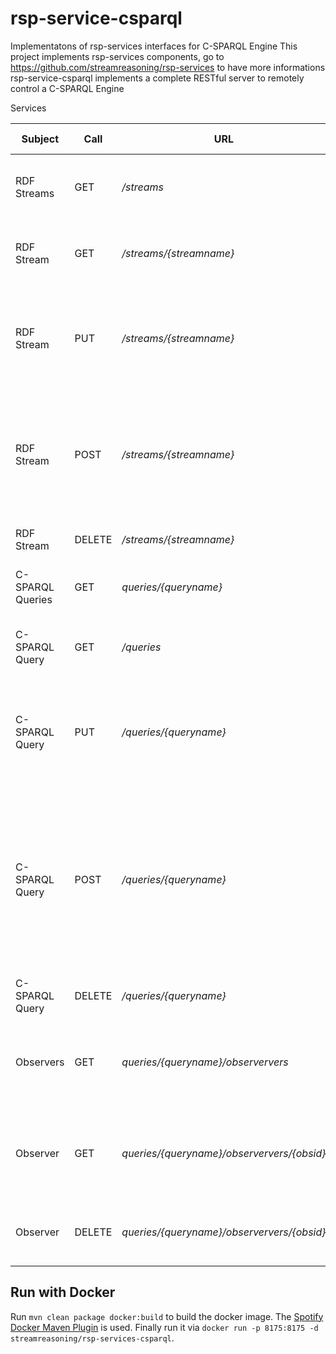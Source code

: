 rsp-service-csparql
===========

Implementatons of rsp-services interfaces for C-SPARQL Engine
This project implements rsp-services components, go to https://github.com/streamreasoning/rsp-services to have more informations
rsp-service-csparql implements a complete RESTful server to remotely control a C-SPARQL Engine

Services

Subject | Call  |  URL  |  Description                |  Body Parameters
---------|-------|-------|----------------------------|-------------------
RDF Streams  | GET  | */streams* |  Retrieve the information about all the registered streams  |  
RDF Stream  | GET  | */streams/{streamname}* |  Retrieve the information about the stream {streamname}  |  
RDF Stream  | PUT  | */streams/{streamname}* |  Register a new RDF stream named {streamname} on the csparql engine  |  **streamIri**: the sGraph (Stream Descriptor) IRI
RDF Stream  | POST  | */streams/{streamname}* |  Push a payload on {streamname}  | **payload**: the information to push on the RDF Stream. it must be a JSON-LD serialization of an RDF Graph
RDF Stream  | DELETE | */streams/{streamname}* |  Remove RDF Stream from engine  | 
C-SPARQL Queries  | GET | *queries/{queryname}* |  Retrieve the information about {queryname}  |
C-SPARQL Query  | GET | */queries* |  Retrieve the information about all the registered queries  |
C-SPARQL Query  | PUT | */queries/{queryname}* |   Register a new continupus query named {queryname} on the csparql engine  | **queryBody**: The body of the C-SPARQL query
C-SPARQL Query  | POST | */queries/{queryname}* |   Modify the status of the query based on action parameter  | **action**: The action to perform on the query (*pause, restart or addobserver*) if action is addobserver, the engine needs **host** and **port** parameter to set up the websocket
C-SPARQL Query  | DELETE | */queries/{queryname}* |  Remove Query from engine  | 
Observers  | GET | *queries/{queryname}/observervers* |  Retrieve the information about all the observers related to {queryname} query  |
Observer  | GET | *queries/{queryname}/observervers/{obsid}* |  Retrieve the information about the observer {obs id of the query {queryname}  |
Observer  | DELETE | *queries/{queryname}/observervers/{obsid}* | Remove the observer {obs id of the query {queryname}  |


## Run with Docker

Run `mvn clean package docker:build` to build the docker image. 
The [Spotify Docker Maven Plugin](https://github.com/spotify/docker-maven-plugin) is used.
Finally run it via `docker run -p 8175:8175 -d streamreasoning/rsp-services-csparql`.